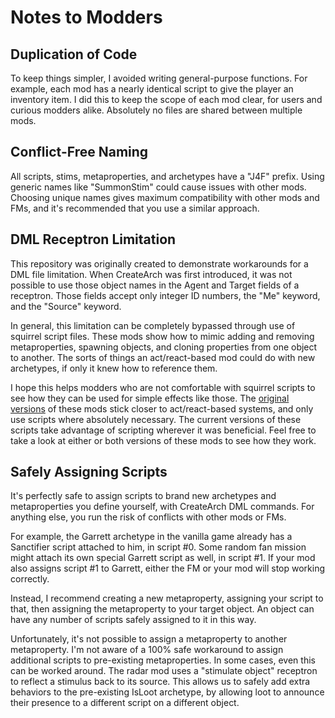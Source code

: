 # Notes to Modders

## Duplication of Code

To keep things simpler, I avoided writing general-purpose functions. For example, each mod has a nearly identical script to give the player an inventory item. I did this to keep the scope of each mod clear, for users and curious modders alike. Absolutely no files are shared between multiple mods.

## Conflict-Free Naming

All scripts, stims, metaproperties, and archetypes have a "J4F" prefix. Using generic names like "SummonStim" could cause issues with other mods. Choosing unique names gives maximum compatibility with other mods and FMs, and it's recommended that you use a similar approach.

## DML Receptron Limitation

This repository was originally created to demonstrate workarounds for a DML file limitation. When CreateArch was first introduced, it was not possible to use those object names in the Agent and Target fields of a receptron. Those fields accept only integer ID numbers, the "Me" keyword, and the "Source" keyword.

In general, this limitation can be completely bypassed through use of squirrel script files. These mods show how to mimic adding and removing metaproperties, spawning objects, and cloning properties from one object to another. The sorts of things an act/react-based mod could do with new archetypes, if only it knew how to reference them.

I hope this helps modders who are not comfortable with squirrel scripts to see how they can be used for simple effects like those. The [original versions](https://github.com/saracoth/newdark-mods/tree/1.0) of these mods stick closer to act/react-based systems, and only use scripts where absolutely necessary. The current versions of these scripts take advantage of scripting wherever it was beneficial. Feel free to take a look at either or both versions of these mods to see how they work.

## Safely Assigning Scripts

It's perfectly safe to assign scripts to brand new archetypes and metaproperties you define yourself, with CreateArch DML commands. For anything else, you run the risk of conflicts with other mods or FMs.

For example, the Garrett archetype in the vanilla game already has a Sanctifier script attached to him, in script #0. Some random fan mission might attach its own special Garrett script as well, in script #1. If your mod also assigns script #1 to Garrett, either the FM or your mod will stop working correctly.

Instead, I recommend creating a new metaproperty, assigning your script to that, then assigning the metaproperty to your target object. An object can have any number of scripts safely assigned to it in this way.

Unfortunately, it's not possible to assign a metaproperty to another metaproperty. I'm not aware of a 100% safe workaround to assign additional scripts to pre-existing metaproperties. In some cases, even this can be worked around. The radar mod uses a "stimulate object" receptron to reflect a stimulus back to its source. This allows us to safely add extra behaviors to the pre-existing IsLoot archetype, by allowing loot to announce their presence to a different script on a different object.
